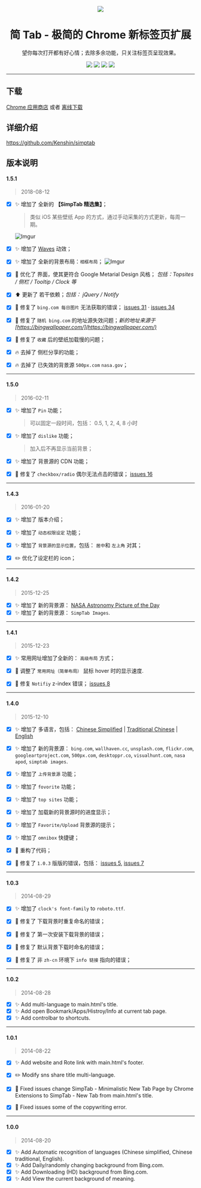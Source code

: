 <p align="center"><img src="http://simptab.qiniudn.com/logo@192.png" /></p>
<h1 align="center">简 Tab - 极简的 Chrome 新标签页扩展</h1>
<p align="center">望你每次打开都有好心情；去除多余功能，只关注标签页呈现效果。</p>
<p align="center">
   <a href="https://github.com/kenshin/simptab/releases"><img src="https://img.shields.io/badge/lastest_version-1.5.1-blue.svg"></a>
   <a target="_blank" href="http://ksria.com/simptab"><img src="https://img.shields.io/badge/website-_simptab.ksria.com-1DBA90.svg"></a>
   <a target="_blank" href="https://chrome.google.com/webstore/detail/simptab-new-tab/kbgmbmkhepchmmcnbdbclpkpegbgikjc"><img src="https://img.shields.io/badge/download-_chrome_webstore-brightgreen.svg"></a>
   <a href="http://ksria.com/simptab/crx/1.5.1/simptab.crx"><img src="https://img.shields.io/badge/download-_crx-brightgreen.svg"></a>
</p>

***

下载
---
[Chrome 应用商店](https://chrome.google.com/webstore/detail/simptab-new-tab/kbgmbmkhepchmmcnbdbclpkpegbgikjc) 或者 [离线下载](http://ksria.com/simptab/crx/1.5.1/simptab.crx)

详细介绍
---
https://github.com/Kenshin/simptab

版本说明
---

#### 1.5.1

> 2018-08-12

- [x] :sparkles: 增加了 全新的 **【SimpTab 精选集】**；  
  > 类似 iOS 某些壁纸 App 的方式，通过手动采集的方式更新，每周一期。  

  ![Imgur](https://i.imgur.com/pblZLv0.png)

- [x] :sparkles: 增加了 [Waves](http://fian.my.id/Waves/) 动效；
- [x] :sparkles: 增加了 全新的背景布局：`相框布局`；
  ![Imgur](https://i.imgur.com/7HuDEdpl.png)

- [x] :lipstick: 优化了 界面，使其更符合 Google Metarial Design 风格； _包括：Topsites / 侧栏 / Tooltip / Clock 等_
- [x] :arrow_up: 更新了 若干依赖；_包括： jQuery / Notify_

- [x] :bug: 修复了 `bing.com 每日图片` 无法获取的错误； [issues 31](https://github.com/kenshin/simptab/issues/31) · [issues 34](https://github.com/kenshin/simptab/issues/34)
- [x] :bug: 修复了 `随机 bing.com` 的地址源失效问题；_新的地址来源于 [https://bingwallpaper.com/](https://bingwallpaper.com/)_
- [x] :bug: 修复了 `收藏` 后的壁纸加载慢的问题；

- [x] :fire: 去掉了 侧栏分享的功能；
- [x] :fire: 去掉了 已失效的背景源 `500px.com` `nasa.gov`；

***

#### 1.5.0

> 2016-02-11

- [x] :sparkles: 增加了 `Pin` 功能；
  > 可以固定一段时间，包括： 0.5, 1, 2, 4, 8 小时

- [x] :sparkles: 增加了 `dislike` 功能；
  > 加入后不再显示当前背景；

- [x] :sparkles: 增加了 背景源的 CDN 功能；
- [x] :bug: 修复了 `checkbox/radio` 偶尔无法点击的错误； [issues 16](https://github.com/kenshin/simptab/issues/16)

***

#### 1.4.3

> 2016-01-20

- [x] :sparkles: 增加了 版本介绍；
- [x] :sparkles: 增加了 `动态权限设定` 功能；
- [x] :sparkles: 增加了 `背景源的显示位置`，包括： `居中`和 `左上角` 对其；

- [x] :pencil2: 优化了设定栏的 icon；

***

#### 1.4.2

> 2015-12-25

- [x] :sparkles: 增加了 新的背景源： [NASA Astronomy Picture of the Day](http://apod.nasa.gov/apod/astropix.html)
- [x] :sparkles: 增加了 新的背景源： `SimpTab Images`.

***

#### 1.4.1

> 2015-12-23

- [x] :sparkles: 常用网址增加了全新的： `高级布局` 方式；

- [x] :bug: 调整了 `常用网址（简单布局）` 鼠标 hover 时的显示速度.
- [x] :bug: 修复 `Notifiy` z-index 错误； [issues 8](https://github.com/kenshin/simptab/issues/8)

***

#### 1.4.0

> 2015-12-10

- [x] :sparkles: 增加了 多语言，包括： [Chinese Simplified](https://github.com/kenshin/simptab/blob/master/README.md) | [Traditional Chinese](https://github.com/kenshin/simptab/blob/master/README.tw.md) | [English](https://github.com/kenshin/simptab/blob/master/README.en.md)
- [x] :sparkles: 增加了 新的背景源： `bing.com`, `wallhaven.cc`, `unsplash.com`, `flickr.com`, `googleartproject.com`, `500px.com`, `desktoppr.co`, `visualhunt.com`, `nasa apod`, `simptab images`.
- [x] :sparkles: 增加了 `上传背景源` 功能；
- [x] :sparkles: 增加了 `fovorite` 功能；
- [x] :sparkles: 增加了 `top sites` 功能；
- [x] :sparkles: 增加了 加载新的背景源时的进度显示；
- [x] :sparkles: 增加了 `Favorite/Upload` 背景源的提示；
- [x] :sparkles: 增加了 `omnibox` 快捷键；

- [x] :hammer: 重构了代码；

- [x] :bug: 修复了 `1.0.3` 版版的错误，包括： [issues 5](https://github.com/kenshin/simptab/issues/5), [issues 7](https://github.com/kenshin/simptab/issues/7)

***

#### 1.0.3

> 2014-08-29

- [x] :sparkles: 增加了 `clock's font-family` to `roboto.ttf`.

- [x] :bug: 修复了 下载背景时重复命名的错误；
- [x] :bug: 修复了 第一次安装下载背景的错误；
- [x] :bug: 修复了 默认背景下载时命名的错误；
- [x] :bug: 修复了 非 `zh-cn` 环境下 `info 链接` 指向的错误；

***

#### 1.0.2

> 2014-08-28

- [x] :sparkles: Add multi-language to main.html's title.
- [x] :sparkles: Add open Bookmark/Apps/Histroy/Info at current tab page.
- [x] :sparkles: Add controlbar to shortcuts.

***

#### 1.0.1

> 2014-08-22

- [x] :sparkles: Add website and Rote link with main.html's footer.

- [x] :pencil2: Modify sns share title multi-language.

- [x] :bug: Fixed issues change SimpTab - Minimalistic New Tab Page by Chrome Extensions to SimpTab - New Tab from main.html's title.
- [x] :bug: Fixed issues some of the copywriting error.

***

#### 1.0.0

> 2014-08-20

- [x] :sparkles: Add Automatic recognition of languages (Chinese simplified, Chinese traditional, English).
- [x] :sparkles: Add Daily/randomly changing background from Bing.com.
- [x] :sparkles: Add Downloading (HD) background from Bing.com.
- [x] :sparkles: Add View the current background of meaning.
